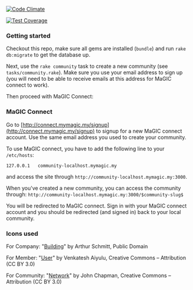 [![Code Climate](https://codeclimate.com/repos/558252c0e30ba014a800a455/badges/b776ff7b00db44d6bd38/gpa.svg)](https://codeclimate.com/repos/558252c0e30ba014a800a455/feed)

[![Test Coverage](https://codeclimate.com/repos/558252c0e30ba014a800a455/badges/b776ff7b00db44d6bd38/coverage.svg)](https://codeclimate.com/repos/558252c0e30ba014a800a455/coverage)

### Getting started

Checkout this repo, make sure all gems are installed (`bundle`) and run `rake db:migrate` to get the database up.

Next, use the `rake community` task to create a new community (see `tasks/community.rake`). Make sure you use your email address to sign up (you will need to be able to receive emails at this address for MaGIC connect to work).

Then proceed with MaGIC Connect:

### MaGIC Connect

Go to [http://connect.mymagic.my/signup](http://connect.mymagic.my/signup) to signup for a new MaGIC connect account. Use the same email address you used to create your community.

To use MaGIC connect, you have to add the following line to your `/etc/hosts`:

```
127.0.0.1   community-localhost.mymagic.my
```

and access the site through `http://community-localhost.mymagic.my:3000`.

When you've created a new community, you can access the community through:
`http://community-localhost.mymagic.my:3000/$community-slug$`

You will be redirected to MaGIC connect. Sign in with your MaGIC connect account and you should be redirected (and signed in) back to your local community.


### Icons used

For Company: "[Building](http://thenounproject.com/term/building/18230/)" by Arthur Schmitt, Public Domain

For Member: "[User](http://thenounproject.com/term/user/43645/)" by Venkatesh Aiyulu, Creative Commons – Attribution (CC BY 3.0)

For Community: "[Network](http://thenounproject.com/term/network/48747/)" by John Chapman, Creative Commons – Attribution (CC BY 3.0)
